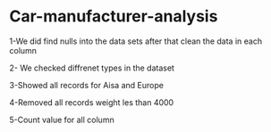 # Car-manufacturer-analysis

1-We did find nulls into the data sets after that clean the data in each column

2- We checked diffrenet types in the dataset

3-Showed all records for Aisa and Europe

4-Removed all records weight les than 4000

5-Count value for all column
